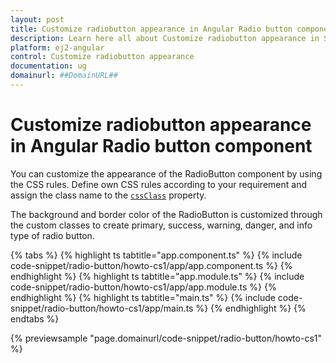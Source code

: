 ```yaml
---
layout: post
title: Customize radiobutton appearance in Angular Radio button component | Syncfusion
description: Learn here all about Customize radiobutton appearance in Syncfusion Angular Radio button component of Syncfusion Essential JS 2 and more.
platform: ej2-angular
control: Customize radiobutton appearance 
documentation: ug
domainurl: ##DomainURL##
---
```


# Customize radiobutton appearance in Angular Radio button component

You can customize the appearance of the RadioButton component by using the CSS rules.
Define own CSS rules according to your requirement and assign the class name to the
[`cssClass`](https://ej2.syncfusion.com/angular/documentation/api/radio-button#cssclass) property.

The background and border color of the RadioButton is customized through the custom classes to create primary, success, warning, danger, and info type of radio button.

{% tabs %}
{% highlight ts tabtitle="app.component.ts" %}
{% include code-snippet/radio-button/howto-cs1/app/app.component.ts %}
{% endhighlight %}
{% highlight ts tabtitle="app.module.ts" %}
{% include code-snippet/radio-button/howto-cs1/app/app.module.ts %}
{% endhighlight %}
{% highlight ts tabtitle="main.ts" %}
{% include code-snippet/radio-button/howto-cs1/app/main.ts %}
{% endhighlight %}
{% endtabs %}
  
{% previewsample "page.domainurl/code-snippet/radio-button/howto-cs1" %}
